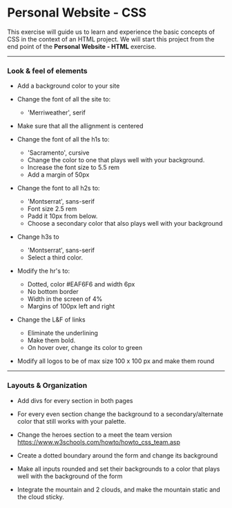 # Personal Website - CSS

This exercise will guide us to learn and experience the basic concepts of CSS in the context of an HTML project. We will start this project from the end point of the **Personal Website - HTML** exercise.

---

### Look & feel of elements

- Add a background color to your site
- Change the font of all the site to:
  - 'Merriweather', serif
- Make sure that all the allignment is centered
- Change the font of all the h1s to:
  - 'Sacramento', cursive
  - Change the color to one that plays well with your background.
  - Increase the font size to 5.5 rem
  - Add a margin of 50px
- Change the font to all h2s to:
  - 'Montserrat', sans-serif
  - Font size 2.5 rem
  - Padd it 10px from below.
  - Choose a secondary color that also plays well with your background
- Change h3s to
  - 'Montserrat', sans-serif
  - Select a third color.
- Modify the hr's to:
  - Dotted, color #EAF6F6 and width 6px
  - No bottom border
  - Width in the screen of 4%
  - Margins of 100px left and right
- Change the L&F of links
  - Eliminate the underlining
  - Make them bold.
  - On hover over, change its color to green

- Modify all logos to be of max size 100 x 100 px and make them round

---

### Layouts & Organization

- Add divs for every section in both pages
- For every even section change the background to a secondary/alternate color that still works with your palette.
- Change the heroes section to a meet the team version
  https://www.w3schools.com/howto/howto_css_team.asp

- Create a dotted boundary around the form and change its background
- Make all inputs rounded and set their backgrounds to a color that plays well with the background of the form

- Integrate the mountain and 2 clouds, and make the mountain static and the cloud sticky.
